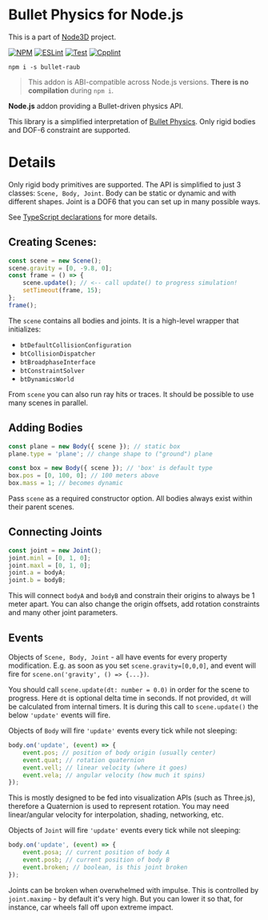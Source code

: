 # Bullet Physics for Node.js

This is a part of [Node3D](https://github.com/node-3d) project.

[![NPM](https://badge.fury.io/js/bullet-raub.svg)](https://badge.fury.io/js/bullet-raub)
[![ESLint](https://github.com/node-3d/bullet-raub/actions/workflows/eslint.yml/badge.svg)](https://github.com/node-3d/bullet-raub/actions/workflows/eslint.yml)
[![Test](https://github.com/node-3d/bullet-raub/actions/workflows/test.yml/badge.svg)](https://github.com/node-3d/bullet-raub/actions/workflows/test.yml)
[![Cpplint](https://github.com/node-3d/bullet-raub/actions/workflows/cpplint.yml/badge.svg)](https://github.com/node-3d/bullet-raub/actions/workflows/cpplint.yml)

```console
npm i -s bullet-raub
```

> This addon is ABI-compatible across Node.js versions. **There is no compilation** during `npm i`.

**Node.js** addon providing a Bullet-driven physics API.

This library is a simplified interpretation of
[Bullet Physics](https://github.com/bulletphysics/bullet3).
Only rigid bodies and DOF-6 constraint are supported.


# Details

Only rigid body primitives are supported. The API is simplified to just 3 classes: `Scene, Body, Joint`.
Body can be static or dynamic and with different shapes. Joint is a DOF6 that you can set up in
many possible ways.

See [TypeScript declarations](/index.d.ts) for more details.


## Creating Scenes:

```ts
const scene = new Scene();
scene.gravity = [0, -9.8, 0];
const frame = () => {
	scene.update(); // <-- call update() to progress simulation!
	setTimeout(frame, 15);
};
frame();
```

The `scene` contains all bodies and joints. It is a high-level wrapper that initializes:

* `btDefaultCollisionConfiguration`
* `btCollisionDispatcher`
* `btBroadphaseInterface`
* `btConstraintSolver`
* `btDynamicsWorld`

From `scene` you can also run ray hits or traces. It should be possible to use many scenes
in parallel.


## Adding Bodies

```ts
const plane = new Body({ scene }); // static box
plane.type = 'plane'; // change shape to ("ground") plane

const box = new Body({ scene }); // 'box' is default type
box.pos = [0, 100, 0]; // 100 meters above
box.mass = 1; // becomes dynamic
```

Pass `scene` as a required constructor option. All bodies always exist within their parent scenes.


## Connecting Joints

```ts
const joint = new Joint();
joint.minl = [0, 1, 0];
joint.maxl = [0, 1, 0];
joint.a = bodyA;
joint.b = bodyB;
```

This will connect `bodyA` and `bodyB` and constrain their origins to always be 1 meter apart.
You can also change the origin offsets, add rotation constraints and many other joint parameters.


## Events

Objects of `Scene, Body, Joint` - all have events for every property modification. E.g.
as soon as you set `scene.gravity=[0,0,0]`, and event will fire for `scene.on('gravity', () => {...})`.

You should call `scene.update(dt: number = 0.0)` in order for the scene to progress. Here `dt`
is optional delta time in seconds. If not provided, `dt` will be calculated from internal timers.
It is during this call to `scene.update()` the below `'update'` events will fire.

Objects of `Body` will fire `'update'` events every tick while not sleeping:

```ts
body.on('update', (event) => {
	event.pos; // position of body origin (usually center)
	event.quat; // rotation quaternion
	event.vell; // linear velocity (where it goes)
	event.vela; // angular velocity (how much it spins)
});
```

This is mostly designed to be fed into visualization APIs (such as Three.js), therefore
a Quaternion is used to represent rotation. You may need linear/angular velocity for
interpolation, shading, networking, etc.

Objects of `Joint` will fire `'update'` events every tick while not sleeping:

```ts
body.on('update', (event) => {
	event.posa; // current position of body A
	event.posb; // current position of body B
	event.broken; // boolean, is this joint broken
});
```

Joints can be broken when overwhelmed with impulse. This is controlled by `joint.maximp` -
by default it's very high. But you can lower it so that, for instance, car wheels fall off
upon extreme impact.

